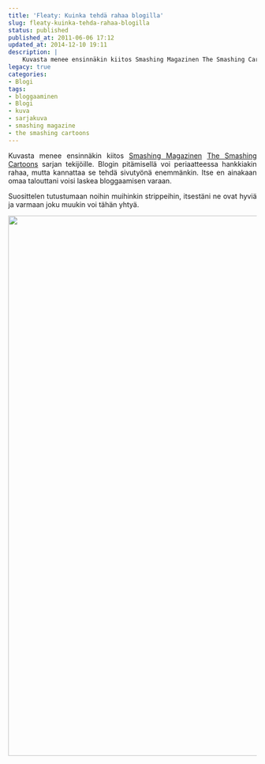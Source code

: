 ```yaml
---
title: 'Fleaty: Kuinka tehdä rahaa blogilla'
slug: fleaty-kuinka-tehda-rahaa-blogilla
status: published
published_at: 2011-06-06 17:12
updated_at: 2014-12-10 19:11
description: |
    Kuvasta menee ensinnäkin kiitos Smashing Magazinen The Smashing Cartoons sarjan tekijöille. Blogin pitämisellä voi periaatteessa hankkiakin rahaa, mutta kannattaa se tehdä sivutyönä enemmänkin. Itse en ainakaan omaa talouttani voisi laskea bloggaamisen varaan. Suosittelen tutustumaan noihin muihinkin strippeihin, itsestäni ne ovat hyviä ja varmaan joku muukin voi tähän yhtyä.
legacy: true
categories:
- Blogi
tags:
- bloggaaminen
- Blogi
- kuva
- sarjakuva
- smashing magazine
- the smashing cartoons
---
```


<p style="text-align: justify;">Kuvasta menee ensinnäkin kiitos <a href="http://www.smashingmagazine.com/" target="_blank">Smashing Magazinen</a> <a href="http://www.smashingmagazine.com/the-smashing-cartoons/" target="_blank">The Smashing Cartoons</a> sarjan tekijöille. Blogin pitämisellä voi periaatteessa hankkiakin rahaa, mutta kannattaa se tehdä sivutyönä enemmänkin. Itse en ainakaan omaa talouttani voisi laskea bloggaamisen varaan.</p>
<p style="text-align: justify;">Suosittelen tutustumaan noihin muihinkin strippeihin, itsestäni ne ovat hyviä ja varmaan joku muukin voi tähän yhtyä.</p>
<p><a href="https://cdn.markokaartinen.net/uploads/2011/06/fleaty_03_big03.png"><img loading="lazy" decoding="async" class="size-medium wp-image-2151 alignnone" title="Fleaty: Kuinka tehdä rahaa blogilla" src="https://cdn.markokaartinen.net/uploads/2011/06/fleaty_03_big03-554x1094.png" alt="" width="554" height="1094" /></a></p>